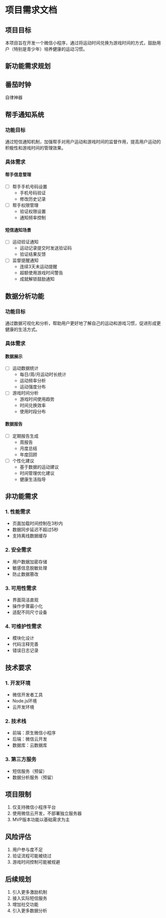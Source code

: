 # 项目需求文档

## 项目目标
本项目旨在开发一个微信小程序，通过将运动时间兑换为游戏时间的方式，鼓励用户（特别是青少年）培养健康的运动习惯。

## 新功能需求规划

## 番茄时钟
自律神器

## 帮手通知系统
### 功能目标
通过短信通知机制，加强帮手对用户运动和游戏时间的监督作用，提高用户运动的积极性和游戏时间的管理效果。

### 具体需求
#### 帮手信息管理
- [ ] 帮手手机号码设置
  - 手机号码验证
  - 修改历史记录
- [ ] 帮手权限管理
  - 验证权限设置
  - 通知频率控制

#### 短信通知场景
- [ ] 运动验证通知
  - 运动记录提交时发送验证码
  - 验证结果反馈
- [ ] 监督提醒通知
  - 连续3天未运动提醒
  - 超额使用游戏时间警告
  - 成就解锁鼓励通知

## 数据分析功能
### 功能目标
通过数据可视化和分析，帮助用户更好地了解自己的运动和游戏习惯，促进形成更健康的生活方式。

### 具体需求
#### 数据展示
- [ ] 运动数据统计
  - 每日/周/月运动时长统计
  - 运动频率分析
  - 运动强度分布
- [ ] 游戏时间分析
  - 游戏时间使用趋势
  - 时间兑换效率
  - 使用时段分布

#### 数据报告
- [ ] 定期报告生成
  - 周报告
  - 月度总结
  - 年度回顾
- [ ] 个性化建议
  - 基于数据的运动建议
  - 时间管理优化建议
  - 健康生活指导

## 非功能需求

### 1. 性能需求
- 页面加载时间控制在3秒内
- 数据同步延迟不超过5秒
- 支持离线数据缓存

### 2. 安全需求
- 用户数据加密存储
- 敏感信息脱敏处理
- 防止数据篡改

### 3. 可用性需求
- 界面简洁直观
- 操作步骤最小化
- 适配不同尺寸设备

### 4. 可维护性需求
- 模块化设计
- 代码注释完善
- 错误日志记录

## 技术要求

### 1. 开发环境
- 微信开发者工具
- Node.js环境
- 云开发环境

### 2. 技术栈
- 前端：原生微信小程序
- 后端：微信云开发
- 数据库：云数据库

### 3. 第三方服务
- 短信服务（预留）
- 数据分析服务（预留）

## 项目限制
1. 仅支持微信小程序平台
2. 使用微信云开发，不部署独立服务器
3. MVP版本功能以基础需求为主

## 风险评估
1. 用户参与度不足
2. 验证流程可能被绕过
3. 游戏时间控制可能被规避

## 后续规划
1. 引入更多激励机制
2. 接入实际短信服务
3. 增加社交功能
4. 引入更多数据分析